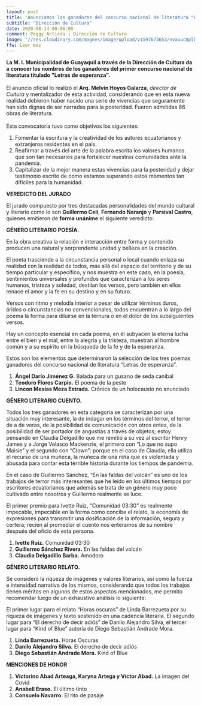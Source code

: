 ```yaml
---
layout: post
title: 'Anunciamos los ganadores del concurso nacional de literatura "Letras de esperanza"'
subtitle: "Dirección de Cultura"
date: 2020-08-14 00:00:00
comment: Peggy Artieda | Dirección de Cultura
image: "//res.cloudinary.com/magnvs/image/upload/v1597673653/nvauuc8plbugyhwcp1wr.jpg"
ffw: Leer más
---
```


**La M. I. Municipalidad de Guayaquil a través de la Dirección de Cultura da a conocer los nombres de  los ganadores del primer concurso nacional de literatura titulado "Letras de esperanza".**<br /><br/>El anuncio oficial lo realizó el **Arq. Melvin Hoyos Galarza**, *director de Cultura* y mentalizador de esta actividad, considerando que en esta nueva realidad debieron haber nacido una serie de vivencias que seguramente han sido dignas de ser narradas para la posteridad. Fueron admitidas 86 obras de literatura.<br /><br/>Esta convocatoria tuvo como objetivos los siguientes:

<div class="leftie">
<ol>
<li>Fomentar la escritura y la creatividad de los autores ecuatorianos y extranjeros residentes en el país.</li>

<li>Reafirmar a través del arte de la palabra escrita los valores humanos que son tan necesarios para fortalecer nuestras comunidades ante la pandemia.</li>

<li>Capitalizar de la mejor manera estas vivencias para la posteridad y dejar testimonio escrito de como estamos superando estos momentos tan difíciles para la humanidad.</li>
</ol>
</div>

**VEREDICTO DEL JURADO**

El jurado compuesto por tres destacadas personalidades del mundo cultural y literario como lo son **Guillermo Celi**, **Fernando Naranjo** y **Parsival Castro**, quienes emitieron de **forma unánime** el siguiente veredicto:

**GÉNERO LITERARIO POESÍA.**

En la obra creativa la relación e interacción entre forma y contenido producen una natural y sorprendente unidad y belleza en la creación.

El poeta trasciende a la circunstancia personal o local cuando enlaza su realidad con la realidad de todos, más allá del espacio del territorio y de su tiempo particular y específico, y nos muestra en este caso, en la poesía, sentimientos universales y profundos que caracterizan a los seres humanos, tristeza y soledad, destilan los versos, pero también en ellos renace el amor y la fe en su destino y en su futuro.

Versos con ritmo y melodía interior a pesar de utilizar términos duros, áridos o circunstancias no convencionales, todos encuentran a lo largo del poema la forma para diluirse en la ternura o en el dolor de los subsiguientes versos.

Hay un concepto esencial en cada poema, en él subyacen la eterna lucha entre el bien y el mal, entre la alegría y la tristeza, muestran al hombre común y a su espíritu en la búsqueda de la fe y de la esperanza.

Estos son los elementos que determinaron la selección de los tres poemas ganadores del concurso nacional de literatura “Letras de esperanza”.

<div class="leftie">
<ol>
<li><strong>Ángel Darío Jiménez G.</strong> Balada para un gusano de seda caníbal</li>
<li><strong>Teodoro Flores Carpio.</strong> El poema de la peste</li>
<li><strong>Lincon Mesías Meza Estrada.</strong> Crónica de un holocausto no anunciado</li>
</ol>
</div>


**GÉNERO LITERARIO CUENTO.**

Todos los tres ganadores en esta categoría se caracterizan por una situación muy interesante, la de indagar en los términos del terror, el terror de a de veras, de la posibilidad de comunicación con otros entes, de la posibilidad de ser portador de angustias a través de objetos; estoy pensando en Claudia Delgadillo que me remitió a su vez al escritor Henry James y a Jorge Velasco Mackenzie, el primero con “Lo que no supo Maisie” y el segundo con “Clown”; porque en el caso de Claudia, ella utiliza el recurso de una muñeca, la muñeca de una niña que es violentada y abusada para contar esta terrible historia durante los tiempos de pandemia.

En el caso de Guillermo Sánchez, “En las faldas del volcán” es uno de los trabajos de terror más interesantes que he leído en los últimos tiempos por escritores ecuatorianos que además se trata de un género muy poco cultivado entre nosotros y Guillermo realmente se luce.

El primer premio para Ivette Ruiz, “Comunidad 03:30” es realmente impecable, impecable en la forma como concibe el relato, la economía de expresiones para transmitir una dosificación de la información, segura y certera; recién al promediar el cuento nos enteramos de su nombre después del oficio de esta persona.

<div class="leftie">
<ol>
<li><strong>Ivette Ruiz.</strong> Comunidad 03:30</li>
<li><strong>Guillermo Sánchez Rivera.</strong> En las faldas del volcán</li>
<li><strong>Claudia Delgadillo Barba.</strong> Amodoro</li>
</ol>
</div>


**GÉNERO LITERARIO RELATO.**

Se consideró la riqueza de imágenes y valores literarios, así como la fuerza e intensidad narrativa de los mismos, considerando que todos los trabajos tienen méritos en algunos de estos aspectos mencionados, me permito recomendar luego de un exhaustivo análisis lo siguiente:

El primer lugar para el relato “Horas oscuras” de Linda Barrezueta por su riqueza de imágenes y texto sostenido en una cadencia literaria. El segundo lugar para “El derecho de decir adiós” de Danilo Alejandro Silva, el tercer lugar para “Kind of Blue” autoría de Diego Sebastián Andrade Mora.

<div class="leftie">
<ol>
<li><strong>Linda Barrezueta.</strong> Horas Oscuras</li>
<li><strong>Danilo Alejandro Silva.</strong> El derecho de decir adiós</li>
<li><strong>Diego Sebastián Andrade Mora.</strong> Kind of Blue</li>
</ol>
</div>

**MENCIONES DE HONOR**

<div class="leftie">
<ol>
<li><strong>Victorino Abad Arteaga, Karyna Artega y  Víctor Abad.</strong> La imagen del Covid</li>
<li><strong>Anabell Eraso.</strong> El último tinto</li>
<li><strong>Consuelo Navarro.</strong> El rito de pasaje</li>
</ol>
</div>

